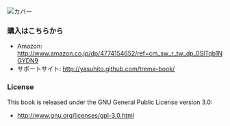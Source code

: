 ![カバー](https://raw.github.com/yasuhito/trema-book/master/cover.png "本のカバー")

### 購入はこちらから

 * Amazon: http://www.amazon.co.jp/dp/4774154652/ref=cm_sw_r_tw_dp_0SlTqb1NGYDN9
 * サポートサイト: http://yasuhito.github.com/trema-book/


### License

This book is released under the GNU General Public License version 3.0:

 * http://www.gnu.org/licenses/gpl-3.0.html
